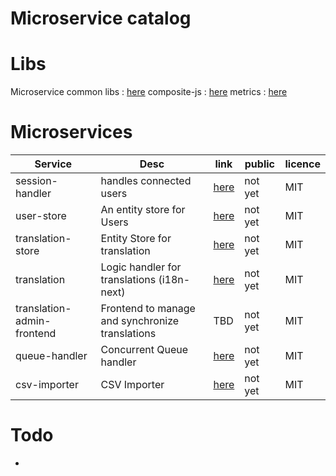 # Microservice catalog


# Libs

Microservice common libs : [here](https://github.com/FDT2k/microservice-common-libs)
composite-js : [here](https://github.com/FDT2k/microservice-common-libs)
metrics : [here](https://github.com/FDT2k/microservice-common-libs)


# Microservices

| Service |Desc| link | public | licence |
|--|--|--|--|--|
| session-handler| handles connected users | [here](https://github.com/FDT2k/gka-microservice-session) | not yet | MIT |
| user-store | An entity store for Users | [here](https://github.com/FDT2k/gka-microservice-user-store) | not yet | MIT |
| translation-store | Entity Store for translation  | [here](https://github.com/FDT2k/gka-microservice-user-store) | not yet | MIT |
| translation | Logic handler for translations (i18n-next) | [here](https://github.com/FDT2k/gka-microservice-user-store) | not yet | MIT |
| translation-admin-frontend | Frontend to manage and synchronize translations | TBD | not yet | MIT |
| queue-handler| Concurrent Queue handler | [here](https://github.com/FDT2k/microservice-queue-handler) | not yet | MIT |
| csv-importer| CSV Importer | [here](https://github.com/FDT2k/microservice-csv-importer) | not yet | MIT |


# Todo

 -
